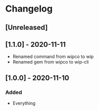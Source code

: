 # Changelog

## [Unreleased]

## [1.1.0] - 2020-11-11

- Renamed command from wipco to wip
- Renamed gem from wipco to wip-cli

## [1.0.0] - 2020-11-10

### Added

- Everything
